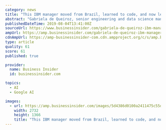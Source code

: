 ```yaml
---
category: news
title: "This IBM manager moved from Brazil, learned to code, and now leads a worldwide organization to teach women how to be data scientists"
abstract: "Gabriela de Queiroz, senior engineering and data science manager at IBM, shares how she founded the R-Ladies meetup to teach women data science."
publishedDateTime: 2019-08-04T13:41:00Z
sourceUrl: https://www.businessinsider.com/gabriela-de-queiroz-ibm-manager-r-ladies-meetup-2019-8
ampUrl: https://amp.businessinsider.com/gabriela-de-queiroz-ibm-manager-r-ladies-meetup-2019-8
cdnAmpUrl: https://amp-businessinsider-com.cdn.ampproject.org/c/s/amp.businessinsider.com/gabriela-de-queiroz-ibm-manager-r-ladies-meetup-2019-8
type: article
quality: 61
score: 61
published: true

provider:
  name: Business Insider
  id: businessinsider.com

topics:
  - AI
  - Google AI

images:
  - url: https://amp.businessinsider.com/images/5d4386d0100a2411475c55d3-2732-1366.jpg
    width: 2732
    height: 1366
    title: "This IBM manager moved from Brazil, learned to code, and now leads a worldwide organization to teach women how to be data scientists"
---
```

